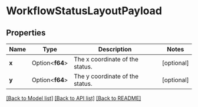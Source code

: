# WorkflowStatusLayoutPayload

## Properties

Name | Type | Description | Notes
------------ | ------------- | ------------- | -------------
**x** | Option<**f64**> | The x coordinate of the status. | [optional]
**y** | Option<**f64**> | The y coordinate of the status. | [optional]

[[Back to Model list]](../README.md#documentation-for-models) [[Back to API list]](../README.md#documentation-for-api-endpoints) [[Back to README]](../README.md)


